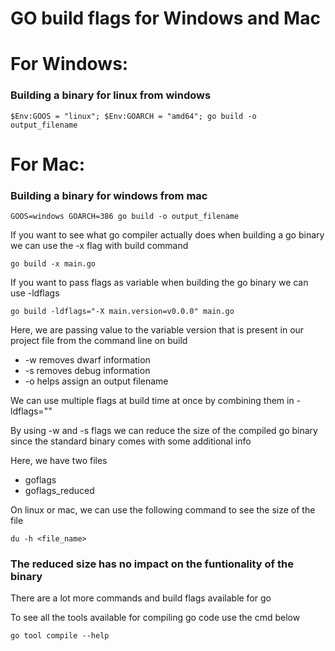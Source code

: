 # GO build flags for Windows and Mac

# For Windows: 
  ### Building a binary for linux from windows
  ``` $Env:GOOS = "linux"; $Env:GOARCH = "amd64"; go build -o output_filename ```

# For Mac:
  ### Building a binary for windows from mac
  ``` GOOS=windows GOARCH=386 go build -o output_filename ```

If you want to see what go compiler actually does when building a go binary we can use the -x flag with build command

``` go build -x main.go ```

If you want to pass flags as variable when building the go binary we can use -ldflags

``` go build -ldflags="-X main.version=v0.0.0" main.go ```

Here, we are passing value to the variable version that is present in our project file from the command line on build

+ -w removes dwarf information
+ -s removes debug information
+ -o helps assign an output filename 
  
We can use multiple flags at build time at once by combining them in -ldflags="<build flags and their values>"

By using -w and -s flags we can reduce the size of the compiled go binary since the standard binary comes with some additional info 

Here, we have two files 
+ goflags 
+ goflags_reduced

On linux or mac, we can use the following command to see the size of the file

``` du -h <file_name>  ```

### The reduced size has no impact on the funtionality of the binary 

There are a lot more commands and build flags available for go

To see all the tools available for compiling go code use the cmd below

``` go tool compile --help ```
